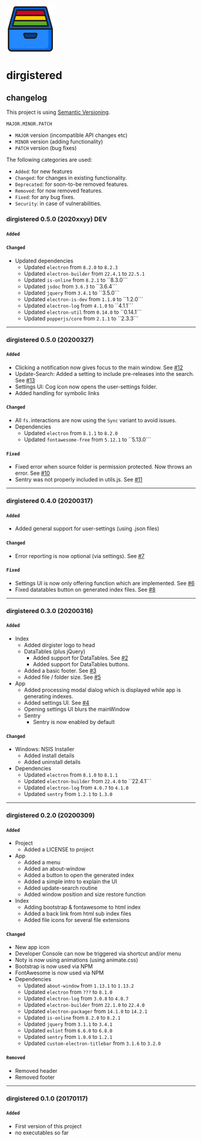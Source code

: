 ![logo](https://raw.githubusercontent.com/yafp/dirgistered/master/.github/images/logo/128x128.png)

# dirgistered
## changelog

This project is using [Semantic Versioning](https://semver.org/).

  ```
  MAJOR.MINOR.PATCH
  ```

* ```MAJOR``` version (incompatible API changes etc)
* ```MINOR``` version (adding functionality)
* ```PATCH``` version (bug fixes)


The following categories are used:

* ```Added```: for new features
* ```Changed```: for changes in existing functionality.
* ```Deprecated```: for soon-to-be removed features.
* ```Removed```: for now removed features.
* ```Fixed```: for any bug fixes.
* ```Security```: in case of vulnerabilities.




### dirgistered 0.5.0 (2020xxyy) DEV
#### ```Added```

#### ```Changed```

* Updated dependencies
  * Updated ```electron``` from ```8.2.0``` to ```8.2.3```
  * Updated ```electron-builder``` from ```22.4.1``` to ```22.5.1```
  * Updated ```is-online``` from ```8.2.1``` to ``8.3.0```
  * Updated ```jsdoc``` from ```3.6.3``` to ``3.6.4```
  * Updated ```jquery``` from ```3.4.1``` to ``3.5.0```
  * Updated ```electron-is-dev``` from ```1.1.0``` to ``1.2.0```
  * Updated ```electron-log``` from ```4.1.0``` to ``4.1.1```
  * Updated ```electron-util``` from ```0.14.0``` to ``0.14.1```
  * Updated ```popperjs/core``` from ```2.1.1``` to ``2.3.3```

***

### dirgistered 0.5.0 (20200327)
#### ```Added```
* Clicking a notification now gives focus to the main window. See [#12](https://github.com/yafp/dirgistered/issues/12)
* Update-Search: Added a setting to include pre-releases into the search. See [#13](https://github.com/yafp/dirgistered/issues/13)
* Settings UI: Cog icon now opens the user-settings folder.
* Added handling for symbolic links

#### ```Changed```
* All ```fs.```interactions are now using the ```Sync``` variant to avoid issues.
* Dependencies
  * Updated ```electron``` from ```8.1.1``` to ```8.2.0```
  * Updated ```fontawesome-free``` from ```5.12.1``` to ``5.13.0```

#### ```Fixed```
* Fixed error when source folder is permission protected. Now throws an error. See [#10](https://github.com/yafp/dirgistered/issues/10)
* Sentry was not properly included in utils.js. See [#11](https://github.com/yafp/dirgistered/issues/11)

***

### dirgistered 0.4.0 (20200317)
#### ```Added```
* Added general support for user-settings (using .json files)

#### ```Changed```
* Error reporting is now optional (via settings). See [#7](https://github.com/yafp/dirgistered/issues/7)

#### ```Fixed```
* Settings UI is now only offering function which are implemented. See [#6](https://github.com/yafp/dirgistered/issues/6)
* Fixed datatables button on generated index files.  See [#8](https://github.com/yafp/dirgistered/issues/8)

***

### dirgistered 0.3.0 (20200316)
#### ```Added```
* Index
  * Added dirgister logo to head
  * DataTables (plus jQuery)
    * Added support for DataTables. See [#2](https://github.com/yafp/dirgistered/issues/2)
    * Added support for DataTables buttons.
  * Added a basic footer. See [#3](https://github.com/yafp/dirgistered/issues/3)
  * Added file / folder size. See [#5](https://github.com/yafp/dirgistered/issues/5)
* App
  * Added processing modal dialog which is displayed while app is generating indexes.
  * Added settings UI. See [#4](https://github.com/yafp/dirgistered/issues/4)
  * Opening settings UI blurs the mainWindow
  * Sentry
    * Sentry is now enabled by default

####  ```Changed```
* Windows: NSIS Installer
  * Added install details
  * Added uninstall details
* Dependencies
  * Updated ```electron``` from ```8.1.0``` to ```8.1.1```
  * Updated ```electron-builder``` from ```22.4.0``` to ``22.4.1```
  * Updated ```electron-log``` from ```4.0.7``` to ```4.1.0```
  * Updated ```sentry``` from ```1.2.1``` to ```1.3.0```

***

### dirgistered 0.2.0 (20200309)
#### ```Added```
* Project
  * Added a LICENSE to project
* App
  * Added a menu
  * Added an about-window
  * Added a button to open the generated index
  * Added a simple intro to explain the UI
  * Added update-search routine
  * Added window position and size restore function
* Index
  * Adding bootstrap & fontawesome to html index
  * Added a back link from html sub index files
  * Added file icons for several file extensions

####  ```Changed```
* New app icon
* Developer Console can now be triggered via shortcut and/or menu
* Noty is now using animations (using animate.css)
* Bootstrap is now used via NPM
* FontAwesome is now used via NPM
* Dependencies
  * Updated ```about-window``` from ```1.13.1``` to ```1.13.2```
  * Updated ```electron``` from ```???``` to ```8.1.0```
  * Updated ```electron-log``` from ```3.0.8``` to ```4.0.7```
  * Updated ```electron-builder``` from ```22.1.0``` to ```22.4.0```
  * Updated ```electron-packager``` from ```14.1.0``` to ```14.2.1```
  * Updated ```is-online``` from ```8.2.0``` to ```8.2.1```
  * Updated ```jquery``` from ```3.1.1``` to ```3.4.1```
  * Updated ```eslint``` from ```6.6.0``` to ```6.8.0```
  * Updated ```sentry``` from ```1.0.0``` to ```1.2.1```
  * Updated ```custom-electron-titlebar``` from ```3.1.6``` to ```3.2.0```

#### ```Removed```
* Removed header
* Removed footer


***

### dirgistered 0.1.0 (20170117)
#### ```Added```
* First version of this project
* no executables so far
